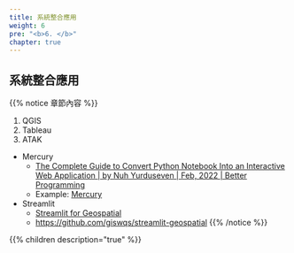 ```yaml
---
title: 系統整合應用
weight: 6
pre: "<b>6. </b>"
chapter: true
---
```


## 系統整合應用

{{% notice 章節內容 %}}

1. QGIS
2. Tableau  
3. ATAK
- Mercury
    - [The Complete Guide to Convert Python Notebook Into an Interactive Web Application | by Nuh Yurduseven | Feb, 2022 | Better Programming](https://betterprogramming.pub/a-complete-guide-for-converting-python-notebook-into-interactive-web-application-1288ae22b5cf)
    - Example: [Mercury](http://mercury.mljar.com/)
- Streamlit
    - [Streamlit for Geospatial](https://streamlit.geemap.org/)
    - https://github.com/giswqs/streamlit-geospatial
{{% /notice %}}

{{% children description="true" %}}

